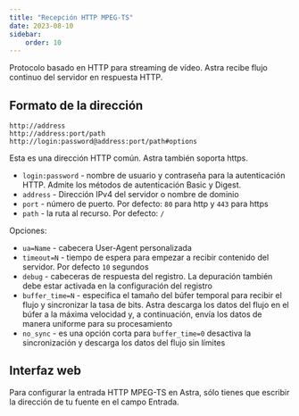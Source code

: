 ```yaml
---
title: "Recepción HTTP MPEG-TS"
date: 2023-08-10
sidebar:
    order: 10
---
```


Protocolo basado en HTTP para streaming de vídeo. Astra recibe flujo continuo del servidor en respuesta HTTP.

## Formato de la dirección[](/es/astra/receiving/ip/http#address-format)

```
http://address
http://address:port/path
http://login:password@address:port/path#options
```

Esta es una dirección HTTP común. Astra también soporta https.

- `login:password` - nombre de usuario y contraseña para la autenticación HTTP. Admite los métodos de autenticación Basic y Digest.
- `address` - Dirección IPv4 del servidor o nombre de dominio
- `port` - número de puerto. Por defecto: `80` para http y `443` para https
- `path` - la ruta al recurso. Por defecto: `/`

Opciones:

- `ua=Name` - cabecera User-Agent personalizada
- `timeout=N` - tiempo de espera para empezar a recibir contenido del servidor. Por defecto `10` segundos
- `debug` - cabeceras de respuesta del registro. La depuración también debe estar activada en la configuración del registro
- `buffer_time=N` - especifica el tamaño del búfer temporal para recibir el flujo y sincronizar la tasa de bits. Astra descarga los datos del flujo en el búfer a la máxima velocidad y, a continuación, envía los datos de manera uniforme para su procesamiento
- `no_sync` - es una opción corta para `buffer_time=0` desactiva la sincronización y descarga los datos del flujo sin límites

## Interfaz web[](/es/astra/receiving/ip/http#web-interface)

Para configurar la entrada HTTP MPEG-TS en Astra, sólo tienes que escribir la dirección de tu fuente en el campo Entrada.
